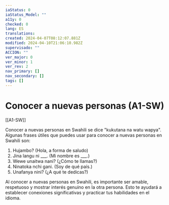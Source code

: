 ```yaml
---
iaStatus: 0
iaStatus_Model: ""
a11y: 0
checked: 0
lang: ES
translations: 
created: 2024-04-07T08:12:07.881Z
modified: 2024-04-10T21:06:10.982Z
supervisado: ""
ACCION: ""
ver_major: 0
ver_minor: 1
ver_rev: 2
nav_primary: []
nav_secondary: []
tags: []
---
```

# Conocer a nuevas personas (A1-SW)

[[A1-SW]]

Conocer a nuevas personas en Swahili se dice "kukutana na watu wapya". Algunas frases útiles que puedes usar para conocer a nuevas personas en Swahili son:

1. Hujambo? (Hola, a forma de saludo)
2. Jina langu ni ___. (Mi nombre es ___.)
3. Wewe unaitwa nani? (¿Cómo te llamas?)
4. Ninatoka nchi gani. (Soy de qué país.)
5. Unafanya nini? (¿A qué te dedicas?)

Al conocer a nuevas personas en Swahili, es importante ser amable, respetuoso y mostrar interés genuino en la otra persona. Esto te ayudará a establecer conexiones significativas y practicar tus habilidades en el idioma.
